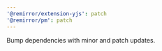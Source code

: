 ```yaml
---
'@remirror/extension-yjs': patch
'@remirror/pm': patch
---
```


Bump dependencies with minor and patch updates.
